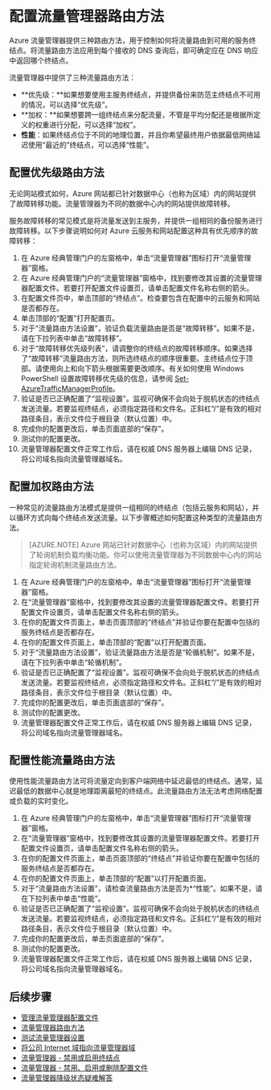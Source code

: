 <properties
    pageTitle="配置流量管理器路由方法 | Azure"
    description="本文介绍如何在流量管理器中配置不同的路由方法"
    services="traffic-manager"
    documentationCenter=""
    authors="sdwheeler"
    manager="carmonm"
    editor=""
/>  

<tags
    ms.service="traffic-manager"
    ms.devlang="na"
    ms.topic="article"
    ms.tgt_pltfrm="na"
    ms.workload="infrastructure-services"
    ms.date="10/11/2016"
    wacn.date="11/07/2016"
    ms.author="sewhee"
/>  


# 配置流量管理器路由方法

Azure 流量管理器提供三种路由方法，用于控制如何将流量路由到可用的服务终结点。将流量路由方法应用到每个接收的 DNS 查询后，即可确定应在 DNS 响应中返回哪个终结点。

流量管理器中提供了三种流量路由方法：

- **优先级：**如果想要使用主服务终结点，并提供备份来防范主终结点不可用的情况，可以选择“优先级”。
- **加权：**如果想要跨一组终结点来分配流量，不管是平均分配还是根据所定义的权重进行分配，可以选择“加权”。
- **性能**：如果终结点位于不同的地理位置，并且你希望最终用户依据最低网络延迟使用“最近的”终结点，可以选择“性能”。

## 配置优先级路由方法

无论网站模式如何，Azure 网站都已针对数据中心（也称为区域）内的网站提供了故障转移功能。流量管理器为不同的数据中心内的网站提供故障转移。

服务故障转移的常见模式是将流量发送到主服务，并提供一组相同的备份服务进行故障转移。以下步骤说明如何对 Azure 云服务和网站配置这种具有优先顺序的故障转移：

1. 在 Azure 经典管理门户的左窗格中，单击“流量管理器”图标打开“流量管理器”窗格。
2. 在 Azure 经典管理门户的“流量管理器”窗格中，找到要修改其设置的流量管理器配置文件。若要打开配置文件设置页，请单击配置文件名称右侧的箭头。
3. 在配置文件页中，单击顶部的“终结点”。检查要包含在配置中的云服务和网站是否都存在。
4. 单击顶部的“配置”打开配置页。
5. 对于“流量路由方法设置”，验证负载流量路由是否是“故障转移”。如果不是，请在下拉列表中单击“故障转移”。
6. 对于“故障转移优先级列表”，请调整你的终结点的故障转移顺序。如果选择了“故障转移”流量路由方法，则所选终结点的顺序很重要。主终结点位于顶部。请使用向上和向下箭头根据需要更改顺序。有关如何使用 Windows PowerShell 设置故障转移优先级的信息，请参阅 [Set-AzureTrafficManagerProfile](https://msdn.microsoft.com/zh-cn/library/dn690254.aspx)。
7. 验证是否已正确配置了“监视设置”。监视可确保不会向处于脱机状态的终结点发送流量。若要监视终结点，必须指定路径和文件名。正斜杠“/”是有效的相对路径条目，表示文件位于根目录（默认位置）中。
8. 完成你的配置更改后，单击页面底部的“保存”。
9. 测试你的配置更改。
10. 流量管理器配置文件正常工作后，请在权威 DNS 服务器上编辑 DNS 记录，将公司域名指向流量管理器域名。

## 配置加权路由方法

一种常见的流量路由方法模式是提供一组相同的终结点（包括云服务和网站），并以循环方式向每个终结点发送流量。以下步骤概述如何配置这种类型的流量路由方法。

>[AZURE.NOTE] Azure 网站已针对数据中心（也称为区域）内的网站提供了轮询机制负载均衡功能。你可以使用流量管理器为不同数据中心内的网站指定轮询机制流量路由方法。

1. 在 Azure 经典管理门户的左窗格中，单击“流量管理器”图标打开“流量管理器”窗格。
2. 在“流量管理器”窗格中，找到要修改其设置的流量管理器配置文件。若要打开配置文件设置页，请单击配置文件名称右侧的箭头。
3. 在你的配置文件页面上，单击页面顶部的“终结点”并验证你要在配置中包括的服务终结点是否都存在。
4. 在你的配置文件页面上，单击顶部的“配置”以打开配置页面。
5. 对于“流量路由方法设置”，验证流量路由方法是否是“轮循机制”。如果不是，请在下拉列表中单击“轮循机制”。
6. 验证是否已正确配置了“监视设置”。监视可确保不会向处于脱机状态的终结点发送流量。若要监视终结点，必须指定路径和文件名。正斜杠“/”是有效的相对路径条目，表示文件位于根目录（默认位置）中。
7. 完成你的配置更改后，单击页面底部的“保存”。
8. 测试你的配置更改。
9. 流量管理器配置文件正常工作后，请在权威 DNS 服务器上编辑 DNS 记录，将公司域名指向流量管理器域名。

## 配置性能流量路由方法

使用性能流量路由方法可将流量定向到客户端网络中延迟最低的终结点。通常，延迟最低的数据中心就是地理距离最短的终结点。此流量路由方法无法考虑网络配置或负载的实时变化。

1. 在 Azure 经典管理门户的左窗格中，单击“流量管理器”图标打开“流量管理器”窗格。
2. 在“流量管理器”窗格中，找到要修改其设置的流量管理器配置文件。若要打开配置文件设置页，请单击配置文件名称右侧的箭头。
3. 在你的配置文件页面上，单击页面顶部的“终结点”并验证你要在配置中包括的服务终结点是否都存在。
4. 在你的配置文件页面上，单击顶部的“配置”以打开配置页面。
5. 对于“流量路由方法设置”，请检查流量路由方法是否为*“性能”。如果不是，请在下拉列表中单击“性能”。
6. 验证是否已正确配置了“监视设置”。监视可确保不会向处于脱机状态的终结点发送流量。若要监视终结点，必须指定路径和文件名。正斜杠“/”是有效的相对路径条目，表示文件位于根目录（默认位置）中。
7. 完成你的配置更改后，单击页面底部的“保存”。
8. 测试你的配置更改。
9. 流量管理器配置文件正常工作后，请在权威 DNS 服务器上编辑 DNS 记录，将公司域名指向流量管理器域名。

## 后续步骤

* [管理流量管理器配置文件](/documentation/articles/traffic-manager-manage-profiles/)
* [流量管理器路由方法](/documentation/articles/traffic-manager-routing-methods/)
* [测试流量管理器设置](/documentation/articles/traffic-manager-testing-settings/)
* [将公司 Internet 域指向流量管理器域](/documentation/articles/traffic-manager-point-internet-domain/)
* [流量管理器 - 禁用或启用终结点](/documentation/articles/disable-or-enable-an-endpoint/)
* [流量管理器 - 禁用、启用或删除配置文件](/documentation/articles/disable-enable-or-delete-a-profile/)
* [流量管理器降级状态疑难解答](/documentation/articles/traffic-manager-troubleshooting-degraded/)

<!---HONumber=Mooncake_1031_2016-->